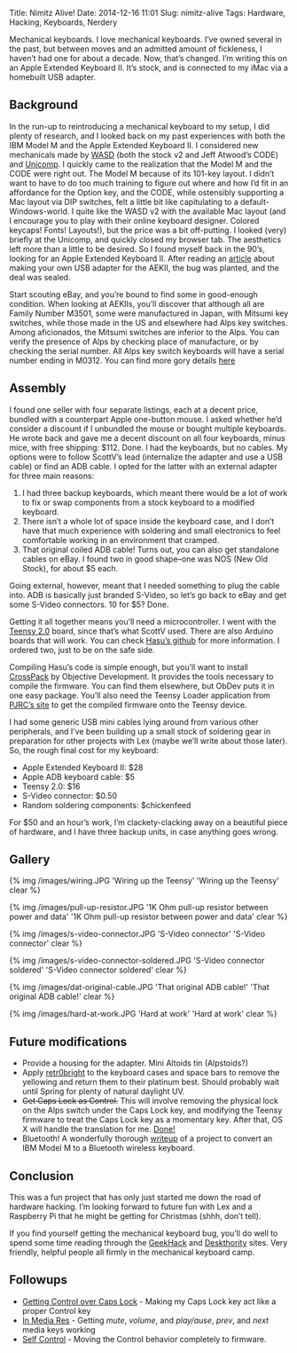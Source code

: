 Title: Nimitz Alive!
Date: 2014-12-16 11:01
Slug: nimitz-alive
Tags: Hardware, Hacking, Keyboards, Nerdery

Mechanical keyboards. I love mechanical keyboards. I’ve owned several in the past, but between moves and an
admitted amount of fickleness, I haven’t had one for about a decade. Now, that’s changed. I’m writing this on
an Apple Extended Keyboard II. It’s stock, and is connected to my iMac via a homebuilt USB adapter.

Background
----------

In the run-up to reintroducing a mechanical keyboard to my setup, I did plenty of research, and I looked back
on my past experiences with both the IBM Model M and the Apple Extended Keyboard II. I considered new
mechanicals made by [WASD](http://wasdkeyboards.com) (both the stock v2 and Jeff Atwood’s CODE) and
[Unicomp](http://pckeyboard.com). I quickly came to the realization that the Model M and the CODE were right
out. The Model M because of its 101-key layout. I didn’t want to have to do too much training to figure out
where and how I’d fit in an affordance for the Option key, and the CODE, while ostensibly supporting a Mac
layout via DIP switches, felt a little bit like capitulating to a default-Windows-world. I quite like the WASD
v2 with the available Mac layout (and I encourage you to play with their online keyboard designer. Colored
keycaps! Fonts!  Layouts!), but the price was a bit off-putting. I looked (very) briefly at the Unicomp, and
quickly closed my browser tab. The aesthetics left more than a little to be desired. So I found myself back in
the 90’s, looking for an Apple Extended Keyboard II. After reading an
[article](http://ifixit.org/blog/4468/hack-it-better-apple-extended-keyboard-ii/) about making your own USB
adapter for the AEKII, the bug was planted, and the deal was sealed.

Start scouting eBay, and you’re bound to find some in good-enough condition. When looking at AEKIIs, you’ll
discover that although all are Family Number M3501, some were manufactured in Japan, with Mitsumi key switches,
while those made in the US and elsewhere had Alps key switches. Among aficionados, the Mitsumi switches are
inferior to the Alps. You can verify the presence of Alps by checking place of manufacture, or by checking the
serial number. All Alps key switch keyboards will have a serial number ending in M0312. You can find more gory
details [here](http://deskthority.net/wiki/Apple_Extended_Keyboard_II)

Assembly
--------

I found one seller with four separate listings, each at a decent price, bundled with a counterpart Apple
one-button mouse. I asked whether he’d consider a discount if I unbundled the mouse or bought multiple
keyboards. He wrote back and gave me a decent discount on all four keyboards, minus mice, with free shipping:
$112. Done. I had the keyboards, but no cables. My options were to follow ScottV’s lead (internalize the
adapter and use a USB cable) or find an ADB cable. I opted for the latter with an external adapter for three
main reasons: 

 1. I had three backup keyboards, which meant there would be a lot of work to fix or swap components from a
    stock keyboard to a modified keyboard.  
 2. There isn’t a whole lot of space inside the keyboard case, and I don’t have that much experience with
    soldering and small electronics to feel comfortable working in an environment that cramped.  
 3. That original coiled ADB cable! Turns out, you can also get standalone cables on eBay. I found two in good
    shape–one was NOS (New Old Stock), for about $5 each.

Going external, however, meant that I needed something to plug the cable into. ADB is basically just branded
S-Video, so let’s go back to eBay and get some S-Video connectors. 10 for $5? Done.

Getting it all together means you’ll need a microcontroller. I went with the
[Teensy 2.0](http://www.pjrc.com/store/teensy.html) board, since that’s what ScottV used. There are also Arduino
boards that will work. You can check
[Hasu’s github](https://github.com/tmk/tmk_keyboard/tree/master/converter/adb_usb) for more information. I
ordered two, just to be on the safe side.

Compiling Hasu’s code is simple enough, but you’ll want to install
[CrossPack](http://www.obdev.at/products/crosspack/index.html) by Objective Development. It provides the tools
necessary to compile the firmware. You can find them elsewhere, but ObDev puts it in one easy package. You’ll
also need the Teensy Loader application from 
[PJRC’s site](http://www.pjrc.com/teensy/loader.html) to get the compiled firmware onto the Teensy device.

I had some generic USB mini cables lying around from various other peripherals, and I’ve been building up a
small stock of soldering gear in preparation for other projects with Lex (maybe we’ll write about those
later). So, the rough final cost for my keyboard:

 * Apple Extended Keyboard II: $28
 * Apple ADB keyboard cable: $5
 * Teensy 2.0: $16
 * S-Video connector: $0.50
 * Random soldering components: $chickenfeed

For $50 and an hour’s work, I’m clackety-clacking away on a beautiful piece of hardware, and I have three
backup units, in case anything goes wrong.

Gallery
-------

{% img /images/wiring.JPG 'Wiring up the Teensy' 'Wiring up the Teensy' clear %}

{% img /images/pull-up-resistor.JPG '1K Ohm pull-up resistor between power and data' '1K Ohm pull-up resistor between power and data' clear %}

{% img /images/s-video-connector.JPG 'S-Video connector' 'S-Video connector' clear %}

{% img /images/s-video-connector-soldered.JPG 'S-Video connector soldered' 'S-Video connector soldered' clear %}

{% img /images/dat-original-cable.JPG 'That original ADB cable!' 'That original ADB cable!' clear %}

{% img /images/hard-at-work.JPG 'Hard at work' 'Hard at work' clear %}

Future modifications
--------------------

 * Provide a housing for the adapter. Mini Altoids tin (Alpstoids?)
 * Apply [retr0bright](retr0bright.wikispaces.com) to the keyboard cases and space bars to remove the yellowing
   and return them to their platinum best. Should probably wait until Spring for plenty of natural daylight UV.
 * <s>Get Caps Lock as Control.</s> This will involve removing the physical lock on the Alps switch under the
   Caps Lock key, and modifying the Teensy firmware to treat the Caps Lock key as a momentary key. After that,
   OS X will handle the translation for me.
   [Done!]({filename}/2014-12-19-getting-control-over-caps-lock.markdown)
 * Bluetooth! A wonderfully thorough
   [writeup](https://learn.adafruit.com/convert-your-model-m-keyboard-to-bluetooth-with-bluefruit-ez-key-hid/overview)
   of a project to convert an IBM Model M to a Bluetooth wireless keyboard.

Conclusion
----------

This was a fun project that has only just started me down the road of hardware hacking. I’m looking forward
to future fun with Lex and a Raspberry Pi that he might be getting for Christmas (shhh, don’t tell).

If you find yourself getting the mechanical keyboard bug, you’ll do well to spend some time reading through the
[GeekHack](http://geekhack.org) and [Deskthority](http://deskthority.net) sites. Very friendly, helpful people
all firmly in the mechanical keyboard camp.

Followups
---------

 * [Getting Control over Caps Lock]({filename}/2014-12-19-getting-control-over-caps-lock.markdown) - Making my
   Caps Lock key act like a proper Control key
 * [In Media Res]({filename}/2015-01-08-in-media-res.markdown) - Getting _mute_, _volume_, and _play/ause_, _prev_,
   and _next_ media keys working
 * [Self Control]({filename}/2015-01-19-self-control.markdown) - Moving the Control behavior completely to
   firmware.

